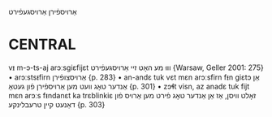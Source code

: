 אַרויספֿירן
אַרויסגעפֿירט

CENTRAL
========

vᵻ m-ɔ-ts-aj arɔːsgiɛfijɛt וווּ מע האָט זיי אַרויסגעפֿירט {Warsaw, Geller 2001: 275}
	•	arɔːstsᵻfirn אַרויסצופֿירן {p. 283}
	•	an-andɛ tuk vɛt mɛn arɔːsfirn fᵻn giɛtɔ אַן אַנדער טאָג וועט מען אַרויספֿירן פֿון געטאָ {p. 301}
	•	zɔɬt visn, az anadɛ tuk fijt mɛn arɔːs fᵻndanɛt ka trɛblinkiɛ זאָלט וויסן, אַז אַן אַנדער טאָג פֿירט מען אַרויס פֿון דאַנעט קיין טרעבלינקע {p. 303}
